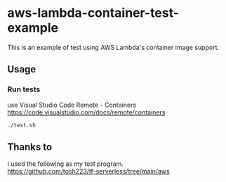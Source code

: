 # aws-lambda-container-test-example
This is an example of test using AWS Lambda's container image support.

## Usage

### Run tests

use Visual Studio Code Remote - Containers  
https://code.visualstudio.com/docs/remote/containers

```sh
./test.sh
```

## Thanks to
I used the following as my test program.  
https://github.com/tosh223/tf-serverless/tree/main/aws